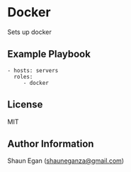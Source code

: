 Docker
=========

Sets up docker

Example Playbook
----------------

    - hosts: servers
      roles:
         - docker

License
-------

MIT

Author Information
------------------

Shaun Egan (shauneganza@gmail.com)
